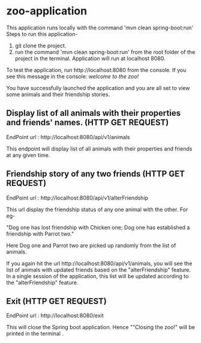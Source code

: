 # zoo-application

This application runs locally with the command 'mvn clean spring-boot:run'
Steps to run this application-
1. git clone the project.
2. run the command 'mvn clean spring-boot:run' from the root folder of the project in the terminal.
Application will run at localhost 8080.

To test the application, run http://localhost:8080 from the console.
If you see this message in the console:
<i>welcome to the zoo!</i><br />

You have successfully launched the application and you are all set to view some animals and their friendship stories.

## Display list of all animals with their properties and friends' names. (HTTP GET REQUEST)

EndPoint url : http://localhost:8080/api/v1/animals

This endpoint will display list of all animals with their properties and friends at any given time.

## Friendship story of any two friends (HTTP GET REQUEST)

EndPoint url : http://localhost:8080/api/v1/alterFriendship

This url display the friendship status of any one animal with the other. For eg- 

"Dog one has lost friendship with Chicken one; Dog one has
established a friendship with Parrot two."

Here Dog one and Parrot two are picked up randomly from the list of animals. 

If you again hit the url http://localhost:8080/api/v1/animals, you will see the list of animals with updated friends
based on the "alterFriendship" feature. 
In a single session of the application, this list will be updated according to the "alterFriendship" feature.

## Exit (HTTP GET REQUEST)

EndPoint url : http://localhost:8080/exit

This will close the Spring boot application. Hence ""Closing the zoo!" will be printed in the terminal .

